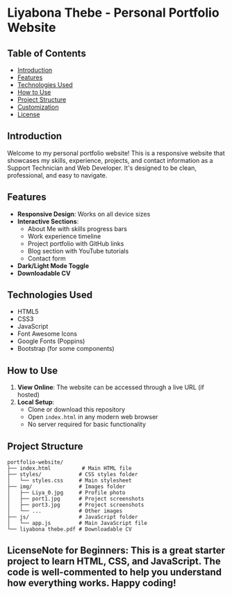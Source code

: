 # Liyabona Thebe - Personal Portfolio Website

## Table of Contents
- [Introduction](#introduction)
- [Features](#features)
- [Technologies Used](#technologies-used)
- [How to Use](#how-to-use)
- [Project Structure](#project-structure)
- [Customization](#customization)
- [License](#license)

## Introduction

Welcome to my personal portfolio website! This is a responsive website that showcases my skills, experience, projects, and contact information as a Support Technician and Web Developer. It's designed to be clean, professional, and easy to navigate.

## Features

- **Responsive Design**: Works on all device sizes
- **Interactive Sections**:
  - About Me with skills progress bars
  - Work experience timeline
  - Project portfolio with GitHub links
  - Blog section with YouTube tutorials
  - Contact form
- **Dark/Light Mode Toggle**
- **Downloadable CV**

## Technologies Used

- HTML5
- CSS3
- JavaScript
- Font Awesome Icons
- Google Fonts (Poppins)
- Bootstrap (for some components)

## How to Use

1. **View Online**: The website can be accessed through a live URL (if hosted)
2. **Local Setup**:
   - Clone or download this repository
   - Open `index.html` in any modern web browser
   - No server required for basic functionality

## Project Structure

```
portfolio-website/
├── index.html          # Main HTML file
├── styles/            # CSS styles folder
│   └── styles.css     # Main stylesheet
├── img/               # Images folder
│   ├── Liya_0.jpg     # Profile photo
│   ├── port1.jpg      # Project screenshots
│   ├── port3.jpg      # Project screenshots
│   └── ...            # Other images
├── js/                # JavaScript folder
│   └── app.js         # Main JavaScript file
└── liyabona thebe.pdf # Downloadable CV
```

## License**Note for Beginners**: This is a great starter project to learn HTML, CSS, and JavaScript. The code is well-commented to help you understand how everything works. Happy coding!
